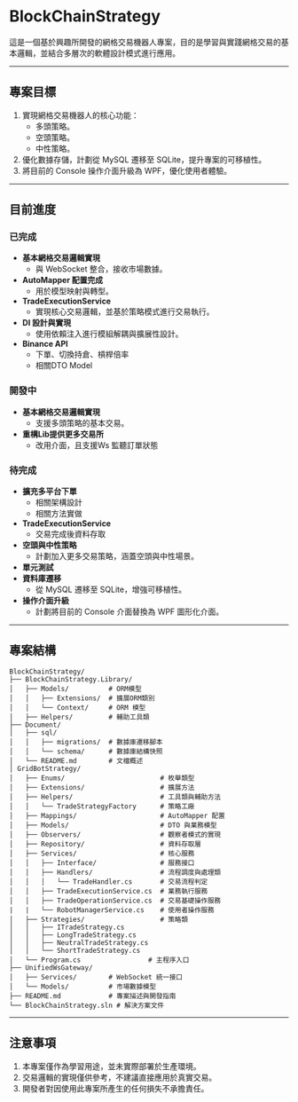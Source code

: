 # BlockChainStrategy

這是一個基於興趣所開發的網格交易機器人專案，目的是學習與實踐網格交易的基本邏輯，並結合多層次的軟體設計模式進行應用。

---

## 專案目標

1. 實現網格交易機器人的核心功能：
   - 多頭策略。
   - 空頭策略。
   - 中性策略。
2. 優化數據存儲，計劃從 MySQL 遷移至 SQLite，提升專案的可移植性。
3. 將目前的 Console 操作介面升級為 WPF，優化使用者體驗。

---
## 目前進度

### 已完成
- **基本網格交易邏輯實現**
  - 與 WebSocket 整合，接收市場數據。
- **AutoMapper 配置完成**
  - 用於模型映射與轉型。
- **TradeExecutionService**
  - 實現核心交易邏輯，並基於策略模式進行交易執行。
- **DI 設計與實現**
  - 使用依賴注入進行模組解耦與擴展性設計。
- **Binance API**
  - 下單、切換持倉、槓桿倍率
  - 相關DTO Model 

### 開發中
- **基本網格交易邏輯實現**
  - 支援多頭策略的基本交易。
- **重構Lib提供更多交易所**
   - 改用介面，且支援Ws 監聽訂單狀態  

### 待完成
- **擴充多平台下單**
  - 相關架構設計
  - 相關方法實做
- **TradeExecutionService**
  - 交易完成後資料存取   
- **空頭與中性策略**
  - 計劃加入更多交易策略，涵蓋空頭與中性場景。
- **單元測試**
- **資料庫遷移**
  - 從 MySQL 遷移至 SQLite，增強可移植性。
- **操作介面升級**
  - 計劃將目前的 Console 介面替換為 WPF 圖形化介面。
---
## 專案結構

```plaintext
BlockChainStrategy/
├── BlockChainStrategy.Library/
│   ├── Models/          # ORM模型
│   │   ├── Extensions/  # 擴展ORM類別
│   │   └── Context/     # ORM 模型
│   ├── Helpers/         # 輔助工具類
├── Document/
│   ├── sql/
│   │   ├── migrations/  # 數據庫遷移腳本
│   │   └── schema/      # 數據庫結構快照
│   └── README.md        # 文檔概述
│ GridBotStrategy/
│   ├── Enums/                        # 枚舉類型
│   ├── Extensions/                   # 擴展方法
│   ├── Helpers/                      # 工具類與輔助方法
│   │   └── TradeStrategyFactory      # 策略工廠
│   ├── Mappings/                     # AutoMapper 配置
│   ├── Models/                       # DTO 與業務模型
│   ├── Observers/                    # 觀察者模式的實現
│   ├── Repository/                   # 資料存取層
│   ├── Services/                     # 核心服務
│   │   ├── Interface/                # 服務接口
│   │   ├── Handlers/                 # 流程調度與處理類
│   │   │   └── TradeHandler.cs       # 交易流程判定
│   │   ├── TradeExecutionService.cs  # 業務執行服務
│   │   ├── TradeOperationService.cs  # 交易基礎操作服務
|   |   └── RobotManagerService.cs    # 使用者操作服務
│   ├── Strategies/                   # 策略類
│   │   ├── ITradeStrategy.cs
│   │   ├── LongTradeStrategy.cs
│   │   ├── NeutralTradeStrategy.cs
│   │   └── ShortTradeStrategy.cs
│   └── Program.cs                 # 主程序入口
├── UnifiedWsGateway/
│   ├── Services/        # WebSocket 統一接口
│   └── Models/          # 市場數據模型
├── README.md            # 專案描述與開發指南
└── BlockChainStrategy.sln # 解決方案文件
```
---
## 注意事項
1. 本專案僅作為學習用途，並未實際部署於生產環境。  
2. 交易邏輯的實現僅供參考，不建議直接應用於真實交易。  
3. 開發者對因使用此專案所產生的任何損失不承擔責任。  

